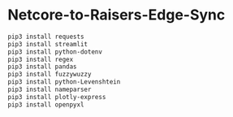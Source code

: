# Netcore-to-Raisers-Edge-Sync

```bash
pip3 install requests
pip3 install streamlit
pip3 install python-dotenv
pip3 install regex
pip3 install pandas
pip3 install fuzzywuzzy
pip3 install python-Levenshtein
pip3 install nameparser
pip3 install plotly-express
pip3 install openpyxl
```